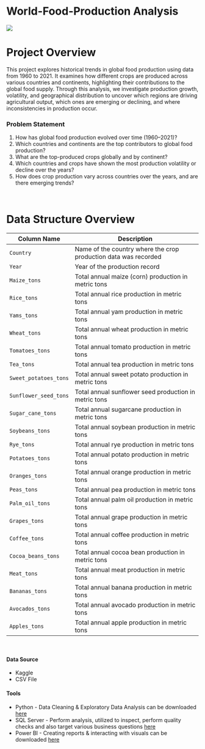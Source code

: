 # World-Food-Production Analysis
![](https://github.com/AlfredBoatengDA/World-Food-Production---Agriculture/blob/main/Food%20Production%20image.avif)




# Project Overview
This project explores historical trends in global food production using data from 1960 to 2021. It examines how different crops are produced across various countries and continents, highlighting their contributions to the global food supply. Through this analysis, we investigate production growth, volatility, and geographical distribution to uncover which regions are driving agricultural output, which ones are emerging or declining, and where inconsistencies in production occur.

### Problem Statement
1) How has global food production evolved over time (1960–2021)?
2) Which countries and continents are the top contributors to global food production?
3) What are the top-produced crops globally and by continent?
4) Which countries and crops have shown the most production volatility or decline over the years?
5) How does crop production vary across countries over the years, and are there emerging trends?



&nbsp;

# Data Structure Overview
| **Column Name**       | **Description**                                                 |
| --------------------- | --------------------------------------------------------------- |
| `Country`             | Name of the country where the crop production data was recorded |
| `Year`                | Year of the production record                                   |
| `Maize_tons`          | Total annual maize (corn) production in metric tons             |
| `Rice_tons`           | Total annual rice production in metric tons                     |
| `Yams_tons`           | Total annual yam production in metric tons                      |
| `Wheat_tons`          | Total annual wheat production in metric tons                    |
| `Tomatoes_tons`       | Total annual tomato production in metric tons                   |
| `Tea_tons`            | Total annual tea production in metric tons                      |
| `Sweet_potatoes_tons` | Total annual sweet potato production in metric tons             |
| `Sunflower_seed_tons` | Total annual sunflower seed production in metric tons           |
| `Sugar_cane_tons`     | Total annual sugarcane production in metric tons                |
| `Soybeans_tons`       | Total annual soybean production in metric tons                  |
| `Rye_tons`            | Total annual rye production in metric tons                      |
| `Potatoes_tons`       | Total annual potato production in metric tons                   |
| `Oranges_tons`        | Total annual orange production in metric tons                   |
| `Peas_tons`           | Total annual pea production in metric tons                      |
| `Palm_oil_tons`       | Total annual palm oil production in metric tons                 |
| `Grapes_tons`         | Total annual grape production in metric tons                    |
| `Coffee_tons`         | Total annual coffee production in metric tons                   |
| `Cocoa_beans_tons`    | Total annual cocoa bean production in metric tons               |
| `Meat_tons`           | Total annual meat production in metric tons                     |
| `Bananas_tons`        | Total annual banana production in metric tons                   |
| `Avocados_tons`       | Total annual avocado production in metric tons                  |
| `Apples_tons`         | Total annual apple production in metric tons                    |


&nbsp;


#### Data Source
- Kaggle
- CSV File



#### Tools
 - Python - Data Cleaning & Exploratory Data Analysis can be downloaded [here](https://github.com/AlfredBoatengDA/Agriculture-Projects/blob/main/Data%20Cleaning.ipynb)
 - SQL Server - Perform analysis,  utilized to inspect, perform quality checks
                and also target various business questions [here](https://github.com/AlfredBoatengDA/Agriculture-Projects/blob/main/SQL%20Analysis%20and%20Queries.sql)
 - Power BI - Creating reports & interacting with visuals can be downloaded  [here](https://github.com/AlfredBoatengDA/Agriculture-Projects/blob/main/Crop%20Yield%20Analysis%20Power%20BI%20Dashboard.pbix)


